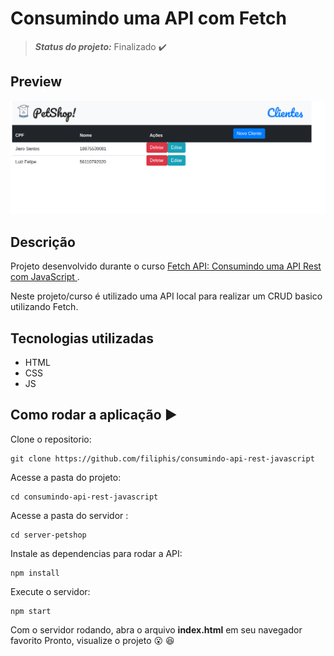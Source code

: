 # Consumindo uma API com Fetch
> **_Status do projeto:_** Finalizado :heavy_check_mark:

## Preview

![Preview To Do List](./design/fetch-api.png)




## Descrição

Projeto desenvolvido durante o curso [Fetch API: Consumindo uma API Rest com JavaScript
](https://cursos.alura.com.br/course/api-rest-javascript).

Neste projeto/curso é utilizado uma API local para realizar um CRUD basico utilizando Fetch.


## Tecnologias utilizadas
* HTML
* CSS
* JS

## Como rodar a aplicação  :arrow_forward:

Clone o repositorio:
```
git clone https://github.com/filiphis/consumindo-api-rest-javascript
```

Acesse a pasta do projeto:
```
cd consumindo-api-rest-javascript
```

Acesse a pasta do servidor :
```
cd server-petshop
```

Instale as dependencias para rodar a API:
```
npm install
```

Execute o servidor:
```
npm start
```

Com o servidor rodando, abra o arquivo **index.html** em seu navegador favorito
Pronto, visualize o projeto :open_mouth: :satisfied:


